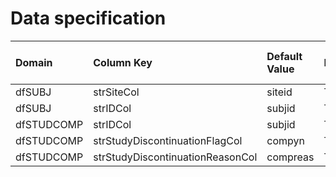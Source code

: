 # Data specification

|**Domain** |**Column Key**                   |**Default Value** |**Required?** |**Accept NA/Empty Values?** |**Require Unique Values?** |
|:----------|:--------------------------------|:-----------------|:-------------|:---------------------------|:--------------------------|
|dfSUBJ     |strSiteCol                       |siteid            |TRUE          |FALSE                       |FALSE                      |
|dfSUBJ     |strIDCol                         |subjid            |TRUE          |FALSE                       |TRUE                       |
|dfSTUDCOMP |strIDCol                         |subjid            |TRUE          |FALSE                       |FALSE                      |
|dfSTUDCOMP |strStudyDiscontinuationFlagCol   |compyn            |TRUE          |TRUE                        |FALSE                      |
|dfSTUDCOMP |strStudyDiscontinuationReasonCol |compreas          |TRUE          |TRUE                        |FALSE                      |
